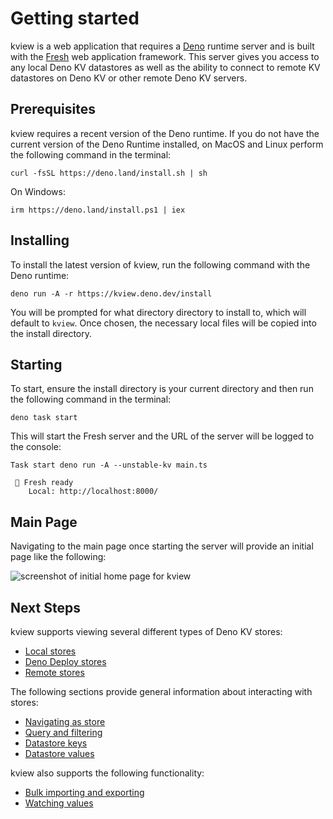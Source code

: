 # Getting started

kview is a web application that requires a [Deno](https://deno.com/) runtime
server and is built with the [Fresh](https://fresh.deno.dev/) web application
framework. This server gives you access to any local Deno KV datastores as well
as the ability to connect to remote KV datastores on Deno KV or other remote
Deno KV servers.

## Prerequisites

kview requires a recent version of the Deno runtime. If you do not have the
current version of the Deno Runtime installed, on MacOS and Linux perform the
following command in the terminal:

```
curl -fsSL https://deno.land/install.sh | sh
```

On Windows:

```
irm https://deno.land/install.ps1 | iex
```

## Installing

To install the latest version of kview, run the following command with the Deno
runtime:

```
deno run -A -r https://kview.deno.dev/install
```

You will be prompted for what directory directory to install to, which will
default to `kview`. Once chosen, the necessary local files will be copied into
the install directory.

## Starting

To start, ensure the install directory is your current directory and then run
the following command in the terminal:

```
deno task start
```

This will start the Fresh server and the URL of the server will be logged to the
console:

```
Task start deno run -A --unstable-kv main.ts

 🍋 Fresh ready 
    Local: http://localhost:8000/
```

## Main Page

Navigating to the main page once starting the server will provide an initial
page like the following:

![screenshot of initial home page for kview](/images/base_page.png "Initial Home Page")

## Next Steps

kview supports viewing several different types of Deno KV stores:

- [Local stores](/docs/local_stores)
- [Deno Deploy stores](/docs/deploy_stores)
- [Remote stores](/docs/remote_stores)

The following sections provide general information about interacting with
stores:

- [Navigating as store](/docs/navigating)
- [Query and filtering](/docs/query)
- [Datastore keys](/docs/keys)
- [Datastore values](/docs/values)

kview also supports the following functionality:

- [Bulk importing and exporting](/docs/importing_exporting)
- [Watching values](/docs/watching)
